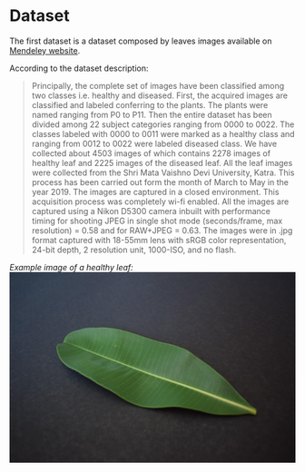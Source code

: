 # Dataset

The first dataset is a dataset composed by leaves images available 
on [Mendeley website](https://data.mendeley.com/datasets/hb74ynkjcn/1).

According to the dataset description:
> Principally, the complete set of images have been classified among two classes i.e. healthy and diseased. First, the acquired images are classified and labeled conferring to the plants. The plants were named ranging from P0 to P11. Then the entire dataset has been divided among 22 subject categories ranging from 0000 to 0022. The classes labeled with 0000 to 0011 were marked as a healthy class and ranging from 0012 to 0022 were labeled diseased class. We have collected about 4503 images of which contains 2278 images of healthy leaf and 2225 images of the diseased leaf. All the leaf images were collected from the Shri Mata Vaishno Devi University, Katra. This process has been carried out form the month of March to May in the year 2019. The images are captured in a closed environment. This acquisition process was completely wi-fi enabled. All the images are captured using a Nikon D5300 camera inbuilt with performance timing for shooting JPEG in single shot mode (seconds/frame, max resolution) = 0.58 and for RAW+JPEG = 0.63. The images were in .jpg format captured with 18-55mm lens with sRGB color representation, 24-bit depth, 2 resolution unit, 1000-ISO, and no flash.

*Example image of a healthy leaf:*
![Example](mendeley/example/healthy.jpg)